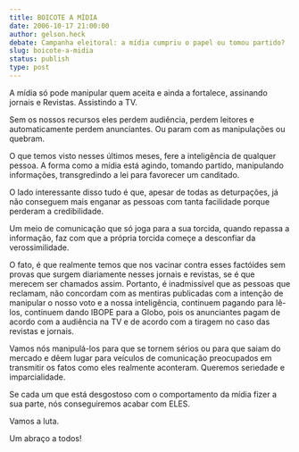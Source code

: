 ```yaml
---
title: BOICOTE A MÍDIA
date: 2006-10-17 21:00:00
author: gelson.heck
debate: Campanha eleitoral: a mídia cumpriu o papel ou tomou partido?
slug: boicote-a-midia
status: publish 
type: post
---
```


A mídia só pode manipular quem aceita e ainda a fortalece, assinando jornais e Revistas. Assistindo a TV.


Sem os nossos recursos eles perdem audiência, perdem leitores e automaticamente perdem anunciantes. Ou param com as manipulações ou quebram.


O que temos visto nesses últimos meses, fere a inteligência de qualquer pessoa. A forma como a mídia está agindo, tomando partido, manipulando informações, transgredindo a lei para favorecer um canditado.


O lado interessante disso tudo é que, apesar de todas as deturpações, já não conseguem mais enganar as pessoas com tanta facilidade porque perderam a credibilidade.


Um meio de comunicação que só joga para a sua torcida, quando repassa a informação, faz com que a própria torcida começe a desconfiar da verossimilidade.


O fato, é que realmente temos que nos vacinar contra esses factóides sem provas que surgem diariamente nesses jornais e revistas, se é que merecem ser chamados assim. Portanto, é inadmissível que as pessoas que reclamam, não concordam com as mentiras publicadas com a intenção de manipular o nosso voto e a nossa inteligência, continuem pagando para lê-los, continuem dando IBOPE para a Globo, pois os anunciantes pagam de acordo com a audiência na TV e de acordo com a tiragem no caso das revistas e jornais.


Vamos nós manipulá-los para que se tornem sérios ou para que saiam do mercado e dêem lugar para veículos de comunicação preocupados em transmitir os fatos como eles realmente aconteram. Queremos seriedade e imparcialidade.


Se cada um que está desgostoso com o comportamento da mídia fizer a sua parte, nós conseguiremos acabar com ELES.


Vamos a luta.


Um abraço a todos!


